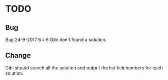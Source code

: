 # TODO
## Bug
Bug 24-9-2017 6 x 6 Gibi don't found a solution.
## Change
Gibi should search all the solution and output the list fieldnumbers for each solution.
